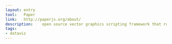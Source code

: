 ```yaml
---
layout: entry
tool:	Paper
link:	http://paperjs.org/about/
description:	open source vector graphics scripting framework that runs on top of the HTML5 Canvas
tags:
- dataviz
---
```

